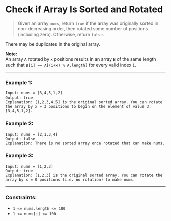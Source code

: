 # Check if Array Is Sorted and Rotated

> Given an array `nums`, return `true` if the array was originally sorted in non-decreasing order, then rotated some number of positions (including zero). Otherwise, return `false`.

There may be duplicates in the original array.

**Note:**  
An array `A` rotated by `x` positions results in an array `B` of the same length such that `B[i] == A[(i+x) % A.length]` for every valid index `i`.

---

### Example 1:
```
Input: nums = [3,4,5,1,2]  
Output: true
Explanation: [1,2,3,4,5] is the original sorted array. You can rotate the array by x = 3 positions to begin on the element of value 3: [3,4,5,1,2].
```

### Example 2:
```
Input: nums = [2,1,3,4]  
Output: false  
Explanation: There is no sorted array once rotated that can make nums.
```

### Example 3:
```
Input: nums = [1,2,3]  
Output: true  
Explanation: [1,2,3] is the original sorted array. You can rotate the array by x = 0 positions (i.e. no rotation) to make nums.
```

---

### Constraints:
- `1 <= nums.length <= 100`
- `1 <= nums[i] <= 100`
